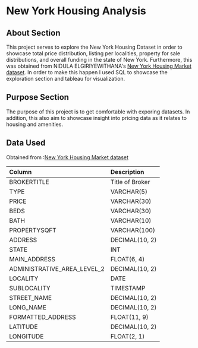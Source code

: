 # New York Housing Analysis

## About Section

This project serves to explore the New York Housing Dataset in order to showcase total price distribution, listing per localities, property for sale distributions, and overall funding in the state of New York. Furthermore, this was obtained from NIDULA ELGIRIYEWITHANA's [New York Housing Market dataset](https://www.kaggle.com/datasets/nelgiriyewithana/new-york-housing-market). In order to make this happen I used SQL to showcase the exploration section and tableau for visualization.

## Purpose Section

The purpose of this project is to get comfortable with exporing datasets. In addition, this also aim to showcase insight into pricing data as it relates to housing and amenities.

## Data Used

Obtained from :[New York Housing Market dataset](https://www.kaggle.com/datasets/nelgiriyewithana/new-york-housing-market)

| Column                     | Description     |
| :--------------------------| :-------------- |
| BROKERTITLE                | Title of Broker   |
| TYPE                       | VARCHAR(5)     |
| PRICE                      | VARCHAR(30)    |
| BEDS                       | VARCHAR(30)    |
| BATH                       | VARCHAR(10)    |
| PROPERTYSQFT               | VARCHAR(100)   |
| ADDRESS                    | DECIMAL(10, 2) |
| STATE                      | INT            |
| MAIN_ADDRESS               | FLOAT(6, 4)    |
| ADMINISTRATIVE_AREA_LEVEL_2| DECIMAL(10, 2) |
| LOCALITY                   | DATE           |
| SUBLOCALITY                | TIMESTAMP      |
| STREET_NAME                | DECIMAL(10, 2) |
| LONG_NAME                  | DECIMAL(10, 2) |
| FORMATTED_ADDRESS          | FLOAT(11, 9)   |
| LATITUDE                   | DECIMAL(10, 2) |
| LONGITUDE                  | FLOAT(2, 1)    |

